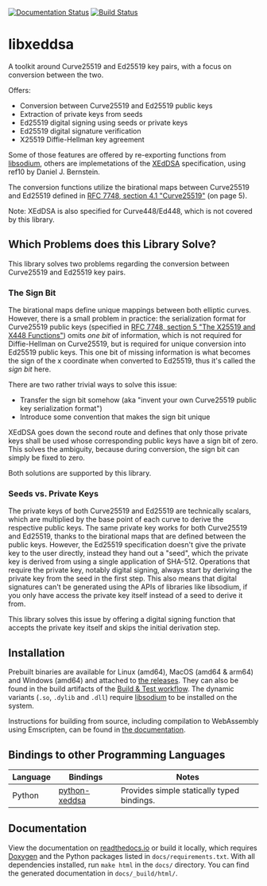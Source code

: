 [![Documentation Status](https://readthedocs.org/projects/libxeddsa/badge/?version=latest)](https://libxeddsa.readthedocs.io/)
[![Build Status](https://github.com/Syndace/libxeddsa/actions/workflows/build-and-test.yml/badge.svg)](https://github.com/Syndace/libxeddsa/actions/workflows/build-and-test.yml)

# libxeddsa #

A toolkit around Curve25519 and Ed25519 key pairs, with a focus on conversion between the two.

Offers:
- Conversion between Curve25519 and Ed25519 public keys
- Extraction of private keys from seeds
- Ed25519 digital signing using seeds or private keys
- Ed25519 digital signature verification
- X25519 Diffie-Hellman key agreement

Some of those features are offered by re-exporting functions from [libsodium](https://download.libsodium.org/doc/), others are implemetations of the [XEdDSA](https://www.signal.org/docs/specifications/xeddsa/) specification, using ref10 by Daniel J. Bernstein.

The conversion functions utilize the birational maps between Curve25519 and Ed25519 defined in [RFC 7748, section 4.1 "Curve25519"](https://www.rfc-editor.org/rfc/rfc7748.html#section-4.1) (on page 5).

Note: XEdDSA is also specified for Curve448/Ed448, which is not covered by this library.

## Which Problems does this Library Solve? ##

This library solves two problems regarding the conversion between Curve25519 and Ed25519 key pairs.

### The Sign Bit ###

The birational maps define unique mappings between both elliptic curves. However, there is a small problem in practice: the serialization format for Curve25519 public keys (specified in [RFC 7748, section 5 "The X25519 and X448 Functions"](https://www.rfc-editor.org/rfc/rfc7748.html#section-5)) omits _one bit_ of information, which is not required for Diffie-Hellman on Curve25519, but is required for unique conversion into Ed25519 public keys. This one bit of missing information is what becomes the sign of the x coordinate when converted to Ed25519, thus it's called the _sign bit_ here.

There are two rather trivial ways to solve this issue:
- Transfer the sign bit somehow (aka "invent your own Curve25519 public key serialization format")
- Introduce some convention that makes the sign bit unique

XEdDSA goes down the second route and defines that only those private keys shall be used whose corresponding public keys have a sign bit of zero. This solves the ambiguity, because during conversion, the sign bit can simply be fixed to zero.

Both solutions are supported by this library.

### Seeds vs. Private Keys ###

The private keys of both Curve25519 and Ed25519 are technically scalars, which are multiplied by the base point of each curve to derive the respective public keys. The same private key works for both Curve25519 and Ed25519, thanks to the birational maps that are defined between the public keys. However, the Ed25519 specification doesn't give the private key to the user directly, instead they hand out a "seed", which the private key is derived from using a single application of SHA-512. Operations that require the private key, notably digital signing, always start by deriving the private key from the seed in the first step. This also means that digital signatures can't be generated using the APIs of libraries like libsodium, if you only have access the private key itself instead of a seed to derive it from.

This library solves this issue by offering a digital signing function that accepts the private key itself and skips the initial derivation step.

## Installation ##

Prebuilt binaries are available for Linux (amd64), MacOS (amd64 & arm64) and Windows (amd64) and attached to [the releases](https://github.com/Syndace/libxeddsa/releases). They can also be found in the build artifacts of the [Build & Test workflow](https://github.com/Syndace/libxeddsa/actions/workflows/build-and-test.yml). The dynamic variants (`.so`, `.dylib` and `.dll`) require [libsodium](https://download.libsodium.org/doc/) to be installed on the system.

Instructions for building from source, including compilation to WebAssembly using Emscripten, can be found in [the documentation](https://libxeddsa.readthedocs.io/).

## Bindings to other Programming Languages ##

| Language | Bindings | Notes |
|----------|----------|-------|
| Python   | [python-xeddsa](https://github.com/Syndace/python-xeddsa) | Provides simple statically typed bindings. |

## Documentation ##

View the documentation on [readthedocs.io](https://libxeddsa.readthedocs.io/) or build it locally, which requires [Doxygen](https://www.doxygen.nl/index.html) and the Python packages listed in `docs/requirements.txt`. With all dependencies installed, run `make html` in the `docs/` directory. You can find the generated documentation in `docs/_build/html/`.
